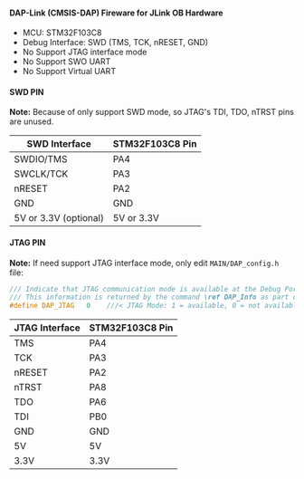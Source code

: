 #### DAP-Link (CMSIS-DAP) Fireware for JLink OB Hardware

- MCU: STM32F103C8
- Debug Interface: SWD (TMS, TCK, nRESET, GND)
- No Support JTAG interface mode
- No Support SWO UART
- No Support Virtual UART



#### SWD PIN

**Note:** Because of only support SWD mode, so JTAG's TDI, TDO, nTRST pins are unused.

| SWD Interface         | STM32F103C8 Pin |
| --------------------- | --------------- |
| SWDIO/TMS             | PA4             |
| SWCLK/TCK             | PA3             |
| nRESET                | PA2             |
| GND                   | GND             |
| 5V or 3.3V (optional) | 5V or 3.3V      |



#### JTAG PIN

**Note:** If need support JTAG interface mode, only edit `MAIN/DAP_config.h` file:

```c
/// Indicate that JTAG communication mode is available at the Debug Port.
/// This information is returned by the command \ref DAP_Info as part of <b>Capabilities</b>.
#define DAP_JTAG   0    ///< JTAG Mode: 1 = available, 0 = not available.
```



| JTAG Interface | STM32F103C8 Pin |
| -------------- | --------------- |
| TMS            | PA4             |
| TCK            | PA3             |
| nRESET         | PA2             |
| nTRST          | PA8             |
| TDO            | PA6             |
| TDI            | PB0             |
| GND            | GND             |
| 5V             | 5V              |
| 3.3V           | 3.3V            |

